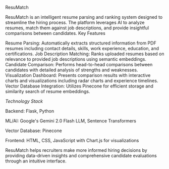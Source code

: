 ResuMatch

ResuMatch is an intelligent resume parsing and ranking system designed to streamline the hiring process. The platform leverages AI to analyze resumes, match them against job descriptions, and provide insightful comparisons between candidates.
Key Features

Resume Parsing: Automatically extracts structured information from PDF resumes including contact details, skills, work experience, education, and certifications.
Job Description Matching: Ranks uploaded resumes based on relevance to provided job descriptions using semantic embeddings.
Candidate Comparison: Performs head-to-head comparisons between candidates with detailed analysis of strengths and weaknesses.
Visualization Dashboard: Presents comparison results with interactive charts and visualizations including radar charts and experience timelines.
Vector Database Integration: Utilizes Pinecone for efficient storage and similarity search of resume embeddings.

*Technology Stack*

Backend: Flask, Python

ML/AI: Google's Gemini 2.0 Flash LLM, Sentence Transformers

Vector Database: Pinecone

Frontend: HTML, CSS, JavaScript with Chart.js for visualizations



ResuMatch helps recruiters make more informed hiring decisions by providing data-driven insights and comprehensive candidate evaluations through an intuitive interface.
